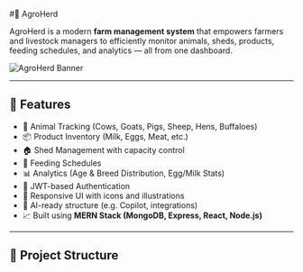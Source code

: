 #🌿 AgroHerd

AgroHerd is a modern **farm management system** that empowers farmers and livestock managers to efficiently monitor animals, sheds, products, feeding schedules, and analytics — all from one dashboard.

![AgroHerd Banner](https://via.placeholder.com/900x250.png?text=AgroHerd+Farm+Management+System)

---

## 🚀 Features

- 🐄 Animal Tracking (Cows, Goats, Pigs, Sheep, Hens, Buffaloes)
- 📦 Product Inventory (Milk, Eggs, Meat, etc.)
- 🏠 Shed Management with capacity control
- 🥗 Feeding Schedules
- 📊 Analytics (Age & Breed Distribution, Egg/Milk Stats)
- 🔐 JWT-based Authentication
- 🎨 Responsive UI with icons and illustrations
- 🧠 AI-ready structure (e.g. Copilot, integrations)
- 📈 Built using **MERN Stack (MongoDB, Express, React, Node.js)**

---

## 📂 Project Structure


